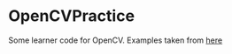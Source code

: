 # OpenCVPractice
Some learner code for OpenCV.
Examples taken from [here](https://opencv-python-tutroals.readthedocs.io/en/latest/py_tutorials/py_tutorials.html#opencv-python-tutorials)
